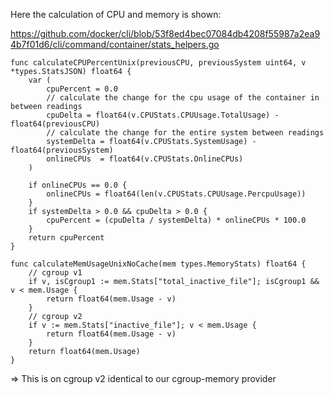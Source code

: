 
Here the calculation of CPU and memory is shown:

https://github.com/docker/cli/blob/53f8ed4bec07084db4208f55987a2ea94b7f01d6/cli/command/container/stats_helpers.go

```cpu
func calculateCPUPercentUnix(previousCPU, previousSystem uint64, v *types.StatsJSON) float64 {
    var (
        cpuPercent = 0.0
        // calculate the change for the cpu usage of the container in between readings
        cpuDelta = float64(v.CPUStats.CPUUsage.TotalUsage) - float64(previousCPU)
        // calculate the change for the entire system between readings
        systemDelta = float64(v.CPUStats.SystemUsage) - float64(previousSystem)
        onlineCPUs  = float64(v.CPUStats.OnlineCPUs)
    )

    if onlineCPUs == 0.0 {
        onlineCPUs = float64(len(v.CPUStats.CPUUsage.PercpuUsage))
    }
    if systemDelta > 0.0 && cpuDelta > 0.0 {
        cpuPercent = (cpuDelta / systemDelta) * onlineCPUs * 100.0
    }
    return cpuPercent
}
```

```memory
func calculateMemUsageUnixNoCache(mem types.MemoryStats) float64 {
    // cgroup v1
    if v, isCgroup1 := mem.Stats["total_inactive_file"]; isCgroup1 && v < mem.Usage {
        return float64(mem.Usage - v)
    }
    // cgroup v2
    if v := mem.Stats["inactive_file"]; v < mem.Usage {
        return float64(mem.Usage - v)
    }
    return float64(mem.Usage)
}
```

=> This is on cgroup v2 identical to our cgroup-memory provider
